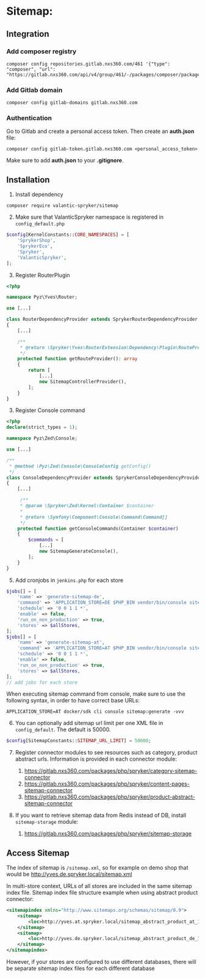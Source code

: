 # Sitemap:

## Integration

### Add composer registry
```
composer config repositories.gitlab.nxs360.com/461 '{"type": "composer", "url": "https://gitlab.nxs360.com/api/v4/group/461/-/packages/composer/packages.json"}'
```

### Add Gitlab domain
```
composer config gitlab-domains gitlab.nxs360.com
```

### Authentication
Go to Gitlab and create a personal access token. Then create an **auth.json** file:
```
composer config gitlab-token.gitlab.nxs360.com <personal_access_token>
```

Make sure to add **auth.json** to your **.gitignore**.

## Installation

1. Install dependency
```
composer require valantic-spryker/sitemap
```

2. Make sure that ValanticSpryker namespace is registered in `config_default.php`

```php
$config[KernelConstants::CORE_NAMESPACES] = [
    'SprykerShop',
    'SprykerEco',
    'Spryker',
    'ValanticSpryker',
];
```

3. Register RouterPlugin
```php
<?php

namespace Pyz\Yves\Router;

use [...]

class RouterDependencyProvider extends SprykerRouterDependencyProvider
{
    [...]

    /**
     * @return \Spryker\Yves\RouterExtension\Dependency\Plugin\RouteProviderPluginInterface[]
     */
    protected function getRouteProvider(): array
    {
        return [
            [...]
            new SitemapControllerProvider(),
        ];
    }
}
```

3. Register Console command
```php
<?php
declare(strict_types = 1);

namespace Pyz\Zed\Console;

use [...]

/**
 * @method \Pyz\Zed\Console\ConsoleConfig getConfig()
 */
class ConsoleDependencyProvider extends SprykerConsoleDependencyProvider
{
    [...]

     /**
     * @param \Spryker\Zed\Kernel\Container $container
     *
     * @return \Symfony\Component\Console\Command\Command[]
     */
    protected function getConsoleCommands(Container $container)
    {
        $commands = [
            [...]
            new SitemapGenerateConsole(),
        ];
    }
}
```

5. Add cronjobs in `jenkins.php` for each store

```php
$jobs[] = [
    'name' => 'generate-sitemap-de',
    'command' => 'APPLICATION_STORE=DE $PHP_BIN vendor/bin/console sitemap:generate -vvv',
    'schedule' => '0 0 1 1 *',
    'enable' => false,
    'run_on_non_production' => true,
    'stores' => $allStores,
];
$jobs[] = [
    'name' => 'generate-sitemap-at',
    'command' => 'APPLICATION_STORE=AT $PHP_BIN vendor/bin/console sitemap:generate -vvv',
    'schedule' => '0 0 1 1 *',
    'enable' => false,
    'run_on_non_production' => true,
    'stores' => $allStores,
];
// add jobs for each store
```

When executing sitemap command from console, make sure to use the following syntax, in order to have correct base URLs:

`APPLICATION_STORE=AT docker/sdk cli console sitemap:generate -vvv`

6. You can optionally add sitemap url limit per one XML file in `config_default`. The default is 50000.

```php
$config[SitemapConstants::SITEMAP_URL_LIMIT] = 50000;
```

7. Register connector modules to see resources such as category, product abstract urls. Information is provided in each connector module:
   1. https://gitlab.nxs360.com/packages/php/spryker/category-sitemap-connector
   2. https://gitlab.nxs360.com/packages/php/spryker/content-pages-sitemap-connector
   3. https://gitlab.nxs360.com/packages/php/spryker/product-abstract-sitemap-connector

8. If you want to retrieve sitemap data from Redis instead of DB, install `sitemap-storage` module:
   1. https://gitlab.nxs360.com/packages/php/spryker/sitemap-storage

## Access Sitemap

The index of sitemap is `/sitemap.xml`, so for example on demo shop that would be http://yves.de.spryker.local/sitemap.xml

In multi-store context, URLs of all stores are included in the same sitemap index file.
Sitemap index file structure example when using abstract product connector:

```xml
<sitemapindex xmlns="http://www.sitemaps.org/schemas/sitemap/0.9">
    <sitemap>
        <loc>http://yves.at.spryker.local/sitemap_abstract_product_at_1.xml</loc> # AT store URLs
    </sitemap>
    <sitemap>
        <loc>http://yves.de.spryker.local/sitemap_abstract_product_de_1.xml</loc> # DE store URLs
    </sitemap>
</sitemapindex>
```

However, if your stores are configured to use different databases, there will be separate sitemap index files for each different database
